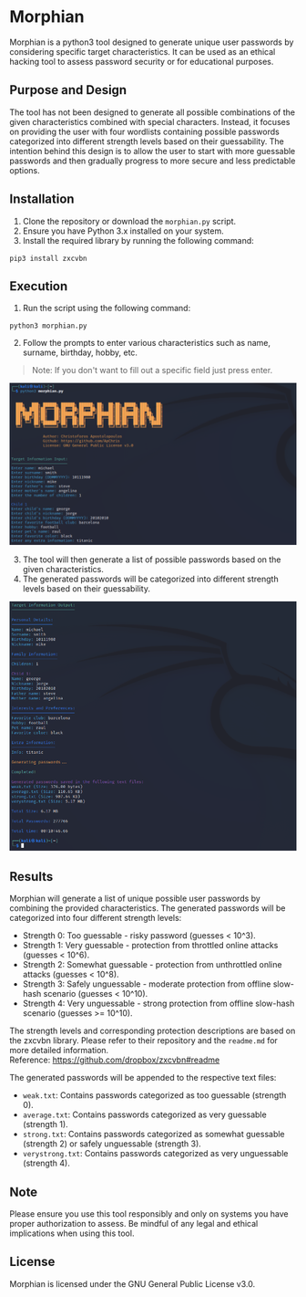 # Morphian

Morphian is a python3 tool designed to generate unique user passwords by considering specific target characteristics. It can be used as an ethical hacking tool to assess password security or for educational purposes.

## Purpose and Design

The tool has not been designed to generate all possible combinations of the given characteristics combined with special characters. Instead, it focuses on providing the user with four wordlists containing possible passwords categorized into different strength levels based on their guessability.
The intention behind this design is to allow the user to start with more guessable passwords and then gradually progress to more secure and less predictable options.

## Installation

1. Clone the repository or download the `morphian.py` script.
2. Ensure you have Python 3.x installed on your system.
3. Install the required library by running the following command:
```
pip3 install zxcvbn
```

## Execution
1. Run the script using the following command:
```
python3 morphian.py
```
2. Follow the prompts to enter various characteristics such as name, surname, birthday, hobby, etc.

> Note: If you don't want to fill out a specific field just press enter.
   
![Image Description](./images/morphian_picture_1.png)

3. The tool will then generate a list of possible passwords based on the given characteristics.
4. The generated passwords will be categorized into different strength levels based on their guessability.

![Image Description](./images/morphian_picture_2.png)

## Results
Morphian will generate a list of unique possible user passwords by combining the provided characteristics. The generated passwords will be categorized into four different strength levels:

- Strength 0: Too guessable - risky password (guesses < 10^3).
- Strength 1: Very guessable - protection from throttled online attacks (guesses < 10^6).
- Strength 2: Somewhat guessable - protection from unthrottled online attacks (guesses < 10^8).
- Strength 3: Safely unguessable - moderate protection from offline slow-hash scenario (guesses < 10^10).
- Strength 4: Very unguessable - strong protection from offline slow-hash scenario (guesses >= 10^10).

The strength levels and corresponding protection descriptions are based on the zxcvbn library. Please refer to their repository and the `readme.md` for more detailed information. \
Reference: https://github.com/dropbox/zxcvbn#readme

The generated passwords will be appended to the respective text files:

- `weak.txt`: Contains passwords categorized as too guessable (strength 0).
- `average.txt`: Contains passwords categorized as very guessable (strength 1).
- `strong.txt`: Contains passwords categorized as somewhat guessable (strength 2) or safely unguessable (strength 3).
- `verystrong.txt`: Contains passwords categorized as very unguessable (strength 4).

## Note
Please ensure you use this tool responsibly and only on systems you have proper authorization to assess. Be mindful of any legal and ethical implications when using this tool.

## License
Morphian is licensed under the GNU General Public License v3.0.
